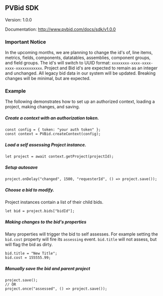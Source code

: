 PVBid SDK
---------
Version: 1.0.0

Documentation: http://www.pvbid.com/docs/sdk/v1.0.0

### Important Notice
In the upcoming months, we are planning to change the id's of, line items, metrics, fields, components, datatables, assemblies, component groups, and field groups. The id's will switch to UUID format: `xxxxxxxx-xxxx-xxxx-xxxx-xxxxxxxxxxxx`. Project and Bid id's are expected to remain as an integer and unchanged. All legacy bid data in our system will be updated. Breaking changes will be minimal, but are expected.


### Example
The following demonstrates how to set up an authorized context, loading a project, making changes, and saving.

##### Create a context with an authorization token.

	const config = { token: "your auth token" };
    const context = PVBid.createContext(config);


##### Load a self assessing Project instance. 
    
    let project = await context.getProject(projectId);

##### Setup autosave

    project.onDelay("changed", 1500, "requesterId", () => project.save());

##### Choose a bid to modify.
Project instances contain a list of their child bids.

    let bid = project.bids["bidId"];

##### Making changes to the bid's properties
Many properties will trigger the bid to self assesses. For example setting the `bid.cost` property will fire its `assessing` event.  `bid.title` will not assess, but will flag the bid as dirty.

    bid.title = "New Title";
    bid.cost = 155555.99;

##### Manually save the bid and parent project

    project.save();
    // OR
    project.once("assessed", () => project.save());

